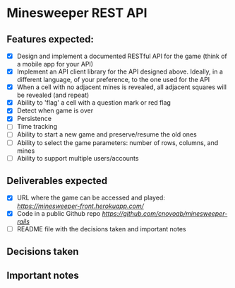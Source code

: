# Minesweeper REST API

## Features expected:

- [x] Design and implement a documented RESTful API for the game (think of a mobile app for your API)
- [x] Implement an API client library for the API designed above. Ideally, in a different language, of your preference, to the one used for the API
- [x] When a cell with no adjacent mines is revealed, all adjacent squares will be revealed (and repeat)
- [x] Ability to 'flag' a cell with a question mark or red flag
- [x] Detect when game is over
- [x] Persistence
- [ ] Time tracking
- [ ] Ability to start a new game and preserve/resume the old ones
- [ ] Ability to select the game parameters: number of rows, columns, and mines
- [ ] Ability to support multiple users/accounts

## Deliverables expected
- [x] URL where the game can be accessed and played: *https://minesweeper-front.herokuapp.com/*
- [x] Code in a public Github repo *https://github.com/cnovoab/minesweeper-rails*
- [ ] README file with the decisions taken and important notes

## Decisions taken

## Important notes
